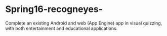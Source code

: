 # Spring16-recogneyes-
Complete an existing Android and web (App Engine) app in visual quizzing, with both entertainment and educational applications.
